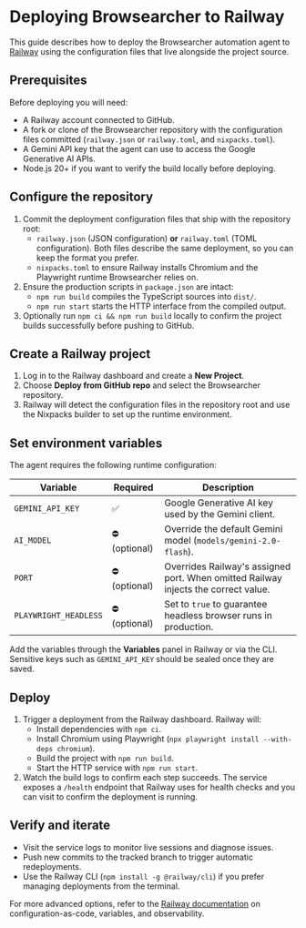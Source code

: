 # Deploying Browsearcher to Railway

This guide describes how to deploy the Browsearcher automation agent to [Railway](https://railway.com) using the configuration files that live alongside the project source.

## Prerequisites

Before deploying you will need:

- A Railway account connected to GitHub.
- A fork or clone of the Browsearcher repository with the configuration files committed (`railway.json` or `railway.toml`, and `nixpacks.toml`).
- A Gemini API key that the agent can use to access the Google Generative AI APIs.
- Node.js 20+ if you want to verify the build locally before deploying.

## Configure the repository

1. Commit the deployment configuration files that ship with the repository root:
   - `railway.json` (JSON configuration) **or** `railway.toml` (TOML configuration). Both files describe the same deployment, so you can keep the format you prefer.
   - `nixpacks.toml` to ensure Railway installs Chromium and the Playwright runtime Browsearcher relies on.
2. Ensure the production scripts in `package.json` are intact:
   - `npm run build` compiles the TypeScript sources into `dist/`.
   - `npm run start` starts the HTTP interface from the compiled output.
3. Optionally run `npm ci && npm run build` locally to confirm the project builds successfully before pushing to GitHub.

## Create a Railway project

1. Log in to the Railway dashboard and create a **New Project**.
2. Choose **Deploy from GitHub repo** and select the Browsearcher repository.
3. Railway will detect the configuration files in the repository root and use the Nixpacks builder to set up the runtime environment.

## Set environment variables

The agent requires the following runtime configuration:

| Variable | Required | Description |
| --- | --- | --- |
| `GEMINI_API_KEY` | ✅ | Google Generative AI key used by the Gemini client. |
| `AI_MODEL` | ⛔️ (optional) | Override the default Gemini model (`models/gemini-2.0-flash`). |
| `PORT` | ⛔️ (optional) | Overrides Railway's assigned port. When omitted Railway injects the correct value. |
| `PLAYWRIGHT_HEADLESS` | ⛔️ (optional) | Set to `true` to guarantee headless browser runs in production. |

Add the variables through the **Variables** panel in Railway or via the CLI. Sensitive keys such as `GEMINI_API_KEY` should be sealed once they are saved.

## Deploy

1. Trigger a deployment from the Railway dashboard. Railway will:
   - Install dependencies with `npm ci`.
   - Install Chromium using Playwright (`npx playwright install --with-deps chromium`).
   - Build the project with `npm run build`.
   - Start the HTTP service with `npm run start`.
2. Watch the build logs to confirm each step succeeds. The service exposes a `/health` endpoint that Railway uses for health checks and you can visit to confirm the deployment is running.

## Verify and iterate

- Visit the service logs to monitor live sessions and diagnose issues.
- Push new commits to the tracked branch to trigger automatic redeployments.
- Use the Railway CLI (`npm install -g @railway/cli`) if you prefer managing deployments from the terminal.

For more advanced options, refer to the [Railway documentation](https://docs.railway.com) on configuration-as-code, variables, and observability.
